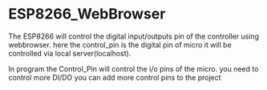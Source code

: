 # ESP8266_WebBrowser
The ESP8266 will control the digital input/outputs pin of the controller using webbrowser. here the control_pin is the digital pin of micro it will be controlled via local server(localhost).


In program the Control_Pin will control the i/o pins of the micro. you need to control more DI/DO you can add more control pins to the project
